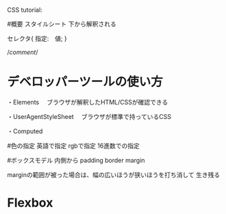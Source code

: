 CSS
tutorial:

#概要
スタイルシート
下から解釈される

セレクタ{
    指定:　値;
}

/*comment*/

# デベロッパーツールの使い方
・Elements
　ブラウザが解釈したHTML/CSSが確認できる

・UserAgentStyleSheet
　ブラウザが標準で持っているCSS

・Computed

#色の指定
英語で指定
rgbで指定
16進数での指定

#ボックスモデル
内側から
padding
border
margin

marginの範囲が被った場合は、幅の広いほうが狭いほうを打ち消して
生き残る

# Flexbox
